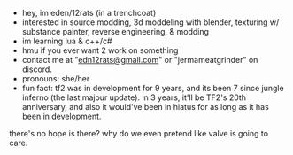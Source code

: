 - hey, im eden/12rats (in a trenchcoat)
- interested in source modding, 3d moddeling with blender, texturing w/ substance painter, reverse engineering, & modding
- im learning lua & c++/c#
- hmu if you ever want 2 work on something
- contact me at "edn12rats@gmail.com" or "jermameatgrinder" on discord.
- pronouns: she/her
- fun fact: tf2 was in development for 9 years, and its been 7 since jungle inferno (the last majour update). in 3 years, it'll be TF2's 20th anniversary, and also it would've been in hiatus for as long as it has been in development.

there's no hope is there? why do we even pretend like valve is going to care.

